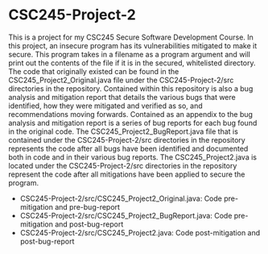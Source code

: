 # CSC245-Project-2
This is a project for my CSC245 Secure Software Development Course. In this project, an insecure program has its vulnerabilities mitigated to make it secure. This program takes in a filename as a program argument and will print out the contents of the file if it is in the secured, whitelisted directory. The code that originally existed can be found in the CSC245_Project2_Original.java file under the CSC245-Project-2/src directories in the repository. Contained within this repository is also a bug analysis and mitigation report that details the various bugs that were identified, how they were mitigated and verified as so, and recommendations moving forwards. Contained as an appendix to the bug analysis and mitigation report is a series of bug reports for each bug found in the original code. The CSC245_Project2_BugReport.java file that is contained under the CSC245-Project-2/src directories in the repository represents the code after all bugs have been identified and documented both in code and in their various bug reports. The CSC245_Project2.java is located under the CSC245-Project-2/src directories in the repository represent the code after all mitigations have been applied to secure the program.
* CSC245-Project-2/src/CSC245_Project2_Original.java: Code pre-mitigation and pre-bug-report
* CSC245-Project-2/src/CSC245_Project2_BugReport.java: Code pre-mitigation and post-bug-report 
* CSC245-Project-2/src/CSC245_Project2.java: Code post-mitigation and post-bug-report 